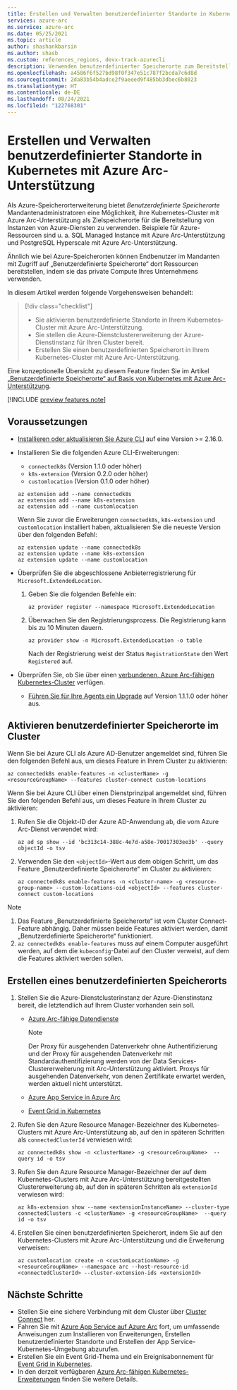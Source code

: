 ```yaml
---
title: Erstellen und Verwalten benutzerdefinierter Standorte in Kubernetes mit Azure Arc-Unterstützung
services: azure-arc
ms.service: azure-arc
ms.date: 05/25/2021
ms.topic: article
author: shashankbarsin
ms.author: shasb
ms.custom: references_regions, devx-track-azurecli
description: Verwenden benutzerdefinierter Speicherorte zum Bereitstellen von Azure-PaaS-Diensten in Kubernetes-Clustern mit Azure Arc-Unterstützung
ms.openlocfilehash: a4586f6f527bd98f0f347e51c787f2bcda7c6d8d
ms.sourcegitcommit: 2da83b54b4adce2f9aeeed9f485bb3dbec6b8023
ms.translationtype: HT
ms.contentlocale: de-DE
ms.lasthandoff: 08/24/2021
ms.locfileid: "122768301"
---
```

# <a name="create-and-manage-custom-locations-on-azure-arc-enabled-kubernetes"></a>Erstellen und Verwalten benutzerdefinierter Standorte in Kubernetes mit Azure Arc-Unterstützung

Als Azure-Speicherorterweiterung bietet *Benutzerdefinierte Speicherorte* Mandantenadministratoren eine Möglichkeit, ihre Kubernetes-Cluster mit Azure Arc-Unterstützung als Zielspeicherorte für die Bereitstellung von Instanzen von Azure-Diensten zu verwenden. Beispiele für Azure-Ressourcen sind u. a. SQL Managed Instance mit Azure Arc-Unterstützung und PostgreSQL Hyperscale mit Azure Arc-Unterstützung.

Ähnlich wie bei Azure-Speicherorten können Endbenutzer im Mandanten mit Zugriff auf „Benutzerdefinierte Speicherorte“ dort Ressourcen bereitstellen, indem sie das private Compute Ihres Unternehmens verwenden.

In diesem Artikel werden folgende Vorgehensweisen behandelt:
> [!div class="checklist"]
> * Sie aktivieren benutzerdefinierte Standorte in Ihrem Kubernetes-Cluster mit Azure Arc-Unterstützung.
> * Sie stellen die Azure-Dienstclustererweiterung der Azure-Dienstinstanz für Ihren Cluster bereit.
> * Erstellen Sie einen benutzerdefinierten Speicherort in Ihrem Kubernetes-Cluster mit Azure Arc-Unterstützung.

Eine konzeptionelle Übersicht zu diesem Feature finden Sie im Artikel [„Benutzerdefinierte Speicherorte“ auf Basis von Kubernetes mit Azure Arc-Unterstützung](conceptual-custom-locations.md).

[!INCLUDE [preview features note](./includes/preview/preview-callout.md)]

## <a name="prerequisites"></a>Voraussetzungen

- [Installieren oder aktualisieren Sie Azure CLI](/cli/azure/install-azure-cli) auf eine Version >= 2.16.0.

- Installieren Sie die folgenden Azure CLI-Erweiterungen:
    - `connectedk8s` (Version 1.1.0 oder höher)
    - `k8s-extension` (Version 0.2.0 oder höher)
    - `customlocation` (Version 0.1.0 oder höher) 
  
    ```azurecli
    az extension add --name connectedk8s
    az extension add --name k8s-extension
    az extension add --name customlocation
    ```
    
    Wenn Sie zuvor die Erweiterungen `connectedk8s`, `k8s-extension` und `customlocation` installiert haben, aktualisieren Sie die neueste Version über den folgenden Befehl:

    ```azurecli
    az extension update --name connectedk8s
    az extension update --name k8s-extension
    az extension update --name customlocation
    ```

- Überprüfen Sie die abgeschlossene Anbieterregistrierung für `Microsoft.ExtendedLocation`.
    1. Geben Sie die folgenden Befehle ein:
    
        ```azurecli
        az provider register --namespace Microsoft.ExtendedLocation
        ```

    2. Überwachen Sie den Registrierungsprozess. Die Registrierung kann bis zu 10 Minuten dauern.
    
        ```azurecli
        az provider show -n Microsoft.ExtendedLocation -o table
        ```

        Nach der Registrierung weist der Status `RegistrationState` den Wert `Registered` auf.

- Überprüfen Sie, ob Sie über einen [verbundenen, Azure Arc-fähigen Kubernetes-Cluster](quickstart-connect-cluster.md) verfügen.
    - [Führen Sie für Ihre Agents ein Upgrade](agent-upgrade.md#manually-upgrade-agents) auf Version 1.1.1.0 oder höher aus.

## <a name="enable-custom-locations-on-cluster"></a>Aktivieren benutzerdefinierter Speicherorte im Cluster

Wenn Sie bei Azure CLI als Azure AD-Benutzer angemeldet sind, führen Sie den folgenden Befehl aus, um dieses Feature in Ihrem Cluster zu aktivieren:

```azurecli
az connectedk8s enable-features -n <clusterName> -g <resourceGroupName> --features cluster-connect custom-locations
```

Wenn Sie bei Azure CLI über einen Dienstprinzipal angemeldet sind, führen Sie den folgenden Befehl aus, um dieses Feature in Ihrem Cluster zu aktivieren:

1. Rufen Sie die Objekt-ID der Azure AD-Anwendung ab, die vom Azure Arc-Dienst verwendet wird:

    ```azurecli
    az ad sp show --id 'bc313c14-388c-4e7d-a58e-70017303ee3b' --query objectId -o tsv
    ```

1. Verwenden Sie den `<objectId>`-Wert aus dem obigen Schritt, um das Feature „Benutzerdefinierte Speicherorte“ im Cluster zu aktivieren:

    ```azurecli
    az connectedk8s enable-features -n <cluster-name> -g <resource-group-name> --custom-locations-oid <objectId> --features cluster-connect custom-locations
    ```

> [!NOTE]
> 1. Das Feature „Benutzerdefinierte Speicherorte“ ist vom Cluster Connect-Feature abhängig. Daher müssen beide Features aktiviert werden, damit „Benutzerdefinierte Speicherorte“ funktioniert.
> 2. `az connectedk8s enable-features` muss auf einem Computer ausgeführt werden, auf dem die `kubeconfig`-Datei auf den Cluster verweist, auf dem die Features aktiviert werden sollen.

## <a name="create-custom-location"></a>Erstellen eines benutzerdefinierten Speicherorts

1. Stellen Sie die Azure-Dienstclusterinstanz der Azure-Dienstinstanz bereit, die letztendlich auf Ihrem Cluster vorhanden sein soll.

    * [Azure Arc-fähige Datendienste](../data/create-data-controller-direct-cli.md#create-the-arc-data-services-extension)

        > [!NOTE]
        > Der Proxy für ausgehenden Datenverkehr ohne Authentifizierung und der Proxy für ausgehenden Datenverkehr mit Standardauthentifizierung werden von der Data Services-Clustererweiterung mit Arc-Unterstützung aktiviert. Proxys für ausgehenden Datenverkehr, von denen Zertifikate erwartet werden, werden aktuell nicht unterstützt.


    * [Azure App Service in Azure Arc](../../app-service/manage-create-arc-environment.md#install-the-app-service-extension)

    * [Event Grid in Kubernetes](../../event-grid/kubernetes/install-k8s-extension.md)

1. Rufen Sie den Azure Resource Manager-Bezeichner des Kubernetes-Clusters mit Azure Arc-Unterstützung ab, auf den in späteren Schritten als `connectedClusterId` verwiesen wird:

    ```azurecli
    az connectedk8s show -n <clusterName> -g <resourceGroupName>  --query id -o tsv
    ```

1. Rufen Sie den Azure Resource Manager-Bezeichner der auf dem Kubernetes-Clusters mit Azure Arc-Unterstützung bereitgestellten Clustererweiterung ab, auf den in späteren Schritten als `extensionId` verwiesen wird:

    ```azurecli
    az k8s-extension show --name <extensionInstanceName> --cluster-type connectedClusters -c <clusterName> -g <resourceGroupName>  --query id -o tsv
    ```

1. Erstellen Sie einen benutzerdefinierten Speicherort, indem Sie auf den Kubernetes-Clusters mit Azure Arc-Unterstützung und die Erweiterung verweisen:

    ```azurecli
    az customlocation create -n <customLocationName> -g <resourceGroupName> --namespace arc --host-resource-id <connectedClusterId> --cluster-extension-ids <extensionId>
    ```

## <a name="next-steps"></a>Nächste Schritte

- Stellen Sie eine sichere Verbindung mit dem Cluster über [Cluster Connect](cluster-connect.md) her.
- Fahren Sie mit [Azure App Service auf Azure Arc](../../app-service/overview-arc-integration.md) fort, um umfassende Anweisungen zum Installieren von Erweiterungen, Erstellen benutzerdefinierter Standorte und Erstellen der App Service-Kubernetes-Umgebung abzurufen. 
- Erstellen Sie ein Event Grid-Thema und ein Ereignisabonnement für [Event Grid in Kubernetes](../../event-grid/kubernetes/overview.md).
- In den derzeit verfügbaren [Azure Arc-fähigen Kubernetes-Erweiterungen](extensions.md#currently-available-extensions) finden Sie weitere Details.